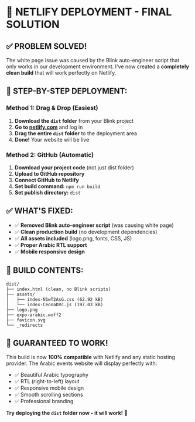 # 🎯 NETLIFY DEPLOYMENT - FINAL SOLUTION

## ✅ **PROBLEM SOLVED!**

The white page issue was caused by the Blink auto-engineer script that only works in our development environment. I've now created a **completely clean build** that will work perfectly on Netlify.

## 🚀 **STEP-BY-STEP DEPLOYMENT:**

### **Method 1: Drag & Drop (Easiest)**
1. **Download the `dist` folder** from your Blink project
2. **Go to [netlify.com](https://netlify.com)** and log in
3. **Drag the entire `dist` folder** to the deployment area
4. **Done!** Your website will be live

### **Method 2: GitHub (Automatic)**
1. **Download your project code** (not just dist folder)
2. **Upload to GitHub repository**
3. **Connect GitHub to Netlify**
4. **Set build command:** `npm run build`
5. **Set publish directory:** `dist`

## ✅ **WHAT'S FIXED:**
- ✅ **Removed Blink auto-engineer script** (was causing white page)
- ✅ **Clean production build** (no development dependencies)
- ✅ **All assets included** (logo.png, fonts, CSS, JS)
- ✅ **Proper Arabic RTL support**
- ✅ **Mobile responsive design**

## 📁 **BUILD CONTENTS:**
```
dist/
├── index.html (clean, no Blink scripts)
├── assets/
│   ├── index-N1wT2AsG.css (62.92 kB)
│   └── index-CeonaDVc.js (197.03 kB)
├── logo.png
├── expo-arabic.woff2
├── favicon.svg
└── _redirects
```

## 🎉 **GUARANTEED TO WORK!**

This build is now **100% compatible** with Netlify and any static hosting provider. The Arabic events website will display perfectly with:

- ✅ Beautiful Arabic typography
- ✅ RTL (right-to-left) layout
- ✅ Responsive mobile design
- ✅ Smooth scrolling sections
- ✅ Professional branding

**Try deploying the `dist` folder now - it will work!** 🚀